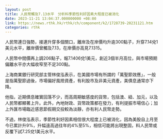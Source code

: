```yaml
---
layout: post
title: 人民幣觸及7.13水平　分析料季節性利好因素大程度已被消化
date: 2023-11-21 13:04:37.000000000 +08:00
link: https://news.rthk.hk/rthk/ch/component/k2/1728739-20231121.htm
categories: rthk
---
```


人民幣連日強勢，接連升穿多個關口，離岸及在岸價均升逾300點子，升穿7.14兌1美元水平，離岸價曾觸及7.13，在岸價亦高見7.1315。

人民幣中間價再上調206點子，報7.1406兌1美元，創近3個半月高位，與市場預期偏離水平亦大幅收窄至不足300點。

上海商業銀行研究部主管林俊泓表示，在美國市場有所謂的「萬聖節效應」，一般是指萬聖節過後，市場偏好風險資產，有利股市及非美元資產，美債息通常亦下降。

他指，近期債息確實回落不少，而高周期敏感度的貨幣，包括澳、紐、加元，以及人民幣都顯著上升。此外，內地財政、貨幣政策都在發力，有利提振市場信心；加上外匯市場臨近感恩節假期交投較為淡靜，亦有利人民幣走勢。

不過，林俊泓表示，季節性利好因素相信很大程度上已被消化，因為美股自上月至今已累計升9%，升幅遠高過往年的4%至5%，相信可能將出現整固，料人民幣或反覆下試7.25兌1美元水平。

